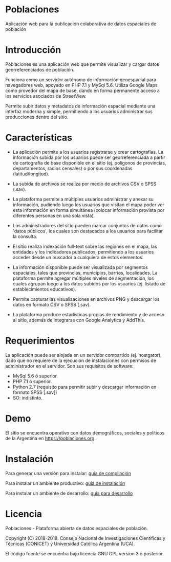 # Poblaciones
Aplicación web para la publicación colaborativa de datos espaciales de población

# Introducción

Poblaciones es una aplicación web que permite visualizar y cargar datos georreferenciados de población.

Funciona como un servidor autónomo de información geoespacial para navegadores web, apoyado en PHP 7.1 y MySql 5.6. Utiliza Google Maps como provedor del mapa de base, dando en forma permanente acceso a los servicios asociados de StreetView.

Permite subir datos y metadatos de información espacial mediante una interfaz moderna y simple, permitiendo a los usuarios administrar sus producciones dentro del sitio. 

# Características

* La aplicación permite a los usuarios registrarse y crear cartografías. La información subida por los usuarios puede ser georreferenciada a partir de cartografía de base disponible en el sitio (ej. polígonos de provincias, departamentos, radios censales) o por sus coordenadas (latitud/longitud).

* La subida de archivos se realiza por medio de archivos CSV o SPSS (.sav).

* La plataforma permite a múltiples usuarios administrar y anexar su información, pudiendo luego los usuarios que visitan el mapa poder ver esta información en forma simultánea (colocar información provista por diferentes personas en una sola vista). 

* Los administradores del sitio pueden marcar conjuntos de datos como 'datos públicos', los cuales son destacados a los usuarios para facilitar la consulta.

* El sitio realiza indexación full-text sobre las regiones en el mapa, las entidades y los indicadores publicados, permitiendo a los usuarios acceder desde un buscador a cualquiera de estos elementos. 

* La información disponible puede ser visualizada por segmentos espaciales, tales que provincias, municipios, barrios, localidades. La plataforma permite agregar múltiples niveles de segmentación, los cuales agrupan luego a los datos subidos por los usuarios (ej. listado de establecimientos educativos).

* Permite capturar las visualizaciones en archivos PNG y descargar los datos en formato CSV o SPSS (.sav).

* La plataforma produce estadísticas propias de rendimiento y de acceso al sitio, además de integrarse con Google Analytics y AddThis.

# Requerimientos

La aplicación puede ser alojada en un servidor compartido (ej. hostgator), dado que no requiere de la ejecución de instalaciones con permisos de administrador en el servidor. Son sus requisitos de software:

- MySql 5.6 ó superior.
- PHP 7.1 ó superior.
- Python 2.7 (requisito para permitir subir y descargar información en formato SPSS [.sav])
- SO: indistinto.

# Demo

El sitio se encuentra operativo con datos demográficos, sociales y políticos de la Argentina en https://poblaciones.org.

# Instalación

Para generar una versión para instalar: [guía de compilación](startup/BUILD.md)

Para instalar un ambiente productivo: [guía de instalación](startup/INSTALL.md)

Para instalar un ambiente de desarrollo: [guía para desarrollo](startup/SOURCES.md)

# Licencia
Poblaciones - Plataforma abierta de datos espaciales de población.

Copyright (C) 2018-2019. Consejo Nacional de Investigaciones Científicas y Técnicas (CONICET) y Universidad Católica Argentina (UCA). 

El código fuente se encuentra bajo licencia GNU GPL version 3 o posterior.
